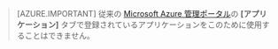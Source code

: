 > [AZURE.IMPORTANT]
従来の [Microsoft Azure 管理ポータル](https://manage.windowsazure.com/)の **[アプリケーション]** タブで登録されているアプリケーションをこのために使用することはできません。

<!----HONumber=Oct15_HO3-->